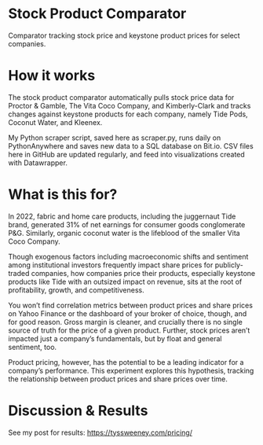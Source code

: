 # Stock Product Comparator
Comparator tracking stock price and keystone product prices for select companies.

# How it works
The stock product comparator automatically pulls stock price data for Proctor & Gamble, The Vita Coco Company, and Kimberly-Clark and tracks changes against keystone products for each company, namely Tide Pods, Coconut Water, and Kleenex.

My Python scraper script, saved here as scraper.py, runs daily on PythonAnywhere and saves new data to a SQL database on Bit.io. CSV files here in GitHub are updated regularly, and feed into visualizations created with Datawrapper.

# What is this for?
In 2022, fabric and home care products, including the juggernaut Tide brand, generated 31% of net earnings for consumer goods conglomerate P&G. Similarly, organic coconut water is the lifeblood of the smaller Vita Coco Company. 

Though exogenous factors including macroeconomic shifts and sentiment among institutional investors frequently impact share prices for publicly-traded companies, how companies price their products, especially keystone products like Tide with an outsized impact on revenue, sits at the root of profitability, growth, and competitiveness. 

You won’t find correlation metrics between product prices and share prices on Yahoo Finance or the dashboard of your broker of choice, though, and for good reason. Gross margin is cleaner, and crucially there is no single source of truth for the price of a given product. Further, stock prices aren’t impacted just a company’s fundamentals, but by float and general sentiment, too. 

Product pricing, however, has the potential to be a leading indicator for a company’s performance. This experiment explores this hypothesis, tracking the relationship between product prices and share prices over time.

# Discussion & Results
See my post for results: https://tyssweeney.com/pricing/
